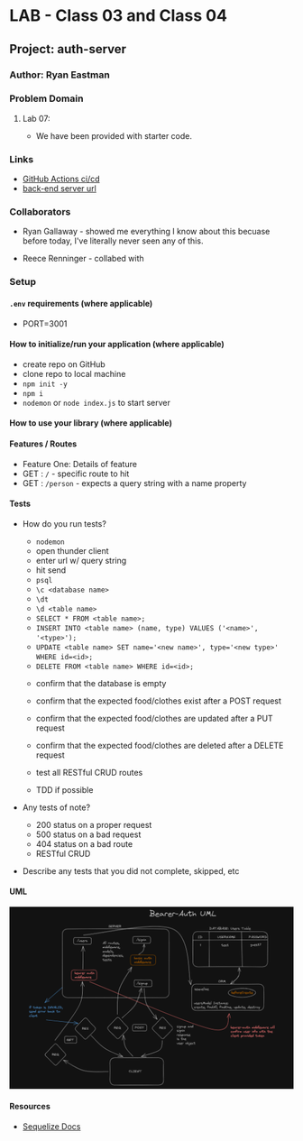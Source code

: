 # LAB - Class 03 and Class 04

## Project: auth-server

### Author: Ryan Eastman

### Problem Domain

1. Lab 07:

   - We have been provided with starter code.

### Links

- [GitHub Actions ci/cd](https://github.com/DocHolliday13x/auth-server/actions)
- [back-end server url](https://api-server.onrender.com/)

### Collaborators

- Ryan Gallaway - showed me everything I know about this becuase before today, I've literally never seen any of this.

- Reece Renninger - collabed with

### Setup

#### `.env` requirements (where applicable)

- PORT=3001

#### How to initialize/run your application (where applicable)

- create repo on GitHub
- clone repo to local machine
- `npm init -y`
- `npm i`
- `nodemon` or `node index.js` to start server

#### How to use your library (where applicable)

#### Features / Routes

- Feature One: Details of feature
- GET : `/` - specific route to hit
- GET : `/person` - expects a query string with a name property

#### Tests

- How do you run tests?
  <!-- test the express server -->
  - `nodemon`
  - open thunder client
  - enter url w/ query string
  - hit send

  <!-- test postgres database functionality locally -->
  - `psql`
  - `\c <database name>`
  - `\dt`
  - `\d <table name>`
  - `SELECT * FROM <table name>;`
  - `INSERT INTO <table name> (name, type) VALUES ('<name>', '<type>');`
  - `UPDATE <table name> SET name='<new name>', type='<new type>' WHERE id=<id>;`
  - `DELETE FROM <table name> WHERE id=<id>;`

  <!-- test the routes -->
  - confirm that the database is empty
  - confirm that the expected food/clothes exist after a POST request
  - confirm that the expected food/clothes are updated after a PUT request
  - confirm that the expected food/clothes are deleted after a DELETE request
  - test all RESTful CRUD routes

  - TDD if possible

- Any tests of note?
  - 200 status on a proper request
  - 500 status on a bad request
  - 404 status on a bad route
  - RESTful CRUD

- Describe any tests that you did not complete, skipped, etc

#### UML

![Lab 07 UML](/public/img/lab07UML.png)

#### Resources

- [Sequelize Docs](https://sequelize.org/docs/v6/core-concepts/assocs/)
